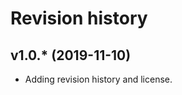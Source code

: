 Revision history
==========================

v1.0.* (2019-11-10)
--------------------

* Adding revision history and license.

